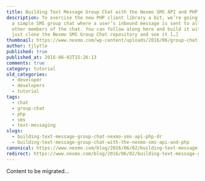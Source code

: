 ```yaml
---
title: Building Text Message Group Chat with the Nexmo SMS API and PHP
description: To exercise the new PHP client library a bit, we’re going to build
  a simple SMS group chat where a user’s inbound message is sent to all the
  other members of the chat. You can follow along here and build it with me, or
  just clone the Nexmo SMS Group Chat repository and see it […]
thumbnail: https://www.nexmo.com/wp-content/uploads/2016/06/group-chat-sms-terminal.png
author: tjlytle
published: true
published_at: 2016-06-02T15:26:13
comments: true
category: tutorial
old_categories:
  - developer
  - developers
  - tutorial
tags:
  - chat
  - group-chat
  - php
  - sms
  - text-messaging
slugs:
  - building-text-message-group-chat-nexmo-sms-api-php-dr
  - building-text-message-group-chat-with-the-nexmo-sms-api-and-php
canonical: https://www.nexmo.com/blog/2016/06/02/building-text-message-group-chat-nexmo-sms-api-php-dr
redirect: https://www.nexmo.com/blog/2016/06/02/building-text-message-group-chat-nexmo-sms-api-php-dr
---
```

Content to be migrated...